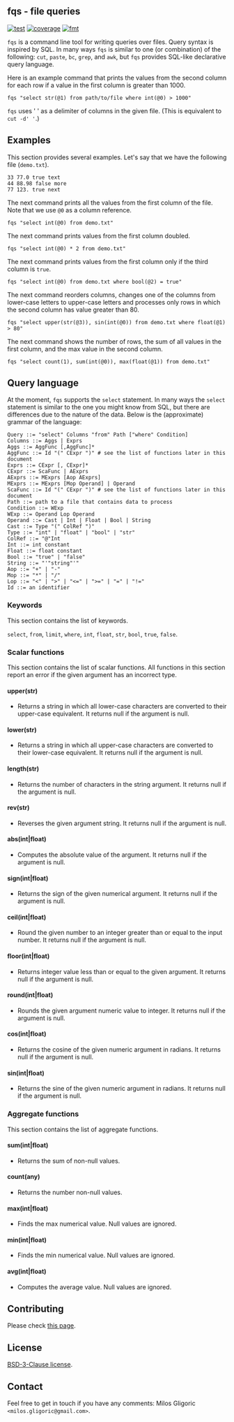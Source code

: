 ## fqs - file queries

[![test](https://github.com/EngineeringSoftware/fqs/actions/workflows/test.yml/badge.svg)](https://github.com/EngineeringSoftware/fqs/actions/workflows/test.yml)
[![coverage](https://github.com/EngineeringSoftware/fqs/actions/workflows/coverage.yml/badge.svg)](https://github.com/EngineeringSoftware/fqs/actions/workflows/coverage.yml)
[![fmt](https://github.com/EngineeringSoftware/fqs/actions/workflows/fmt.yml/badge.svg)](https://github.com/EngineeringSoftware/fqs/actions/workflows/fmt.yml)

`fqs` is a command line tool for writing queries over files. Query
syntax is inspired by SQL. In many ways `fqs` is similar to one (or
combination) of the following: `cut`, `paste`, `bc`, `grep`, and
`awk`, but `fqs` provides SQL-like declarative query language.

Here is an example command that prints the values from the second
column for each row if a value in the first column is greater than
1000.

```
fqs "select str(@1) from path/to/file where int(@0) > 1000"
```

`fqs` uses ' ' as a delimiter of columns in the given file.  (This is
equivalent to `cut -d' '`.)

## Examples

This section provides several examples. Let's say that we have the
following file (`demo.txt`).

```
33 77.0 true text
44 88.98 false more
77 123. true next
```

The next command prints all the values from the first column of the
file. Note that we use `@0` as a column reference.

```
fqs "select int(@0) from demo.txt"
```

The next command prints values from the first column doubled.

```
fqs "select int(@0) * 2 from demo.txt"
```

The next command prints values from the first column only if the third
column is `true`.

```
fqs "select int(@0) from demo.txt where bool(@2) = true"
```

The next command reorders columns, changes one of the columns from
lower-case letters to upper-case letters and processes only rows in
which the second column has value greater than 80.

```
fqs "select upper(str(@3)), sin(int(@0)) from demo.txt where float(@1) > 80"
```

The next command shows the number of rows, the sum of all values in
the first column, and the max value in the second column.

```
fqs "select count(1), sum(int(@0)), max(float(@1)) from demo.txt"
```

## Query language

At the moment, `fqs` supports the `select` statement.  In many ways
the `select` statement is similar to the one you might know from SQL,
but there are differences due to the nature of the data. Below is the
(approximate) grammar of the language:

```
Query ::= "select" Columns "from" Path ["where" Condition]
Columns ::= Aggs | Exprs
Aggs ::= AggFunc [,AggFunc]*
AggFunc ::= Id "(" CExpr ")" # see the list of functions later in this document
Exprs ::= CExpr [, CExpr]*
CExpr ::= ScaFunc | AExprs
AExprs ::= MExprs [Aop AExprs]
MExprs ::= MExprs [Mop Operand] | Operand
ScaFunc ::= Id "(" CExpr ")" # see the list of functions later in this document
Path ::= path to a file that contains data to process
Condition ::= WExp
WExp ::= Operand Lop Operand
Operand ::= Cast | Int | Float | Bool | String
Cast ::= Type "(" ColRef ")"
Type ::= "int" | "float" | "bool" | "str"
ColRef ::= "@"Int
Int ::= int constant
Float ::= float constant
Bool ::= "true" | "false"
String ::= "'"string"'"
Aop ::= "+" | "-"
Mop ::= "*" | "/"
Lop ::= "<" | ">" | "<=" | ">=" | "=" | "!="
Id ::= an identifier
```


### Keywords

This section contains the list of keywords.

`select`, `from`, `limit`, `where`, `int`, `float`, `str`, `bool`,
`true`, `false`.


### Scalar functions

This section contains the list of scalar functions.  All functions in
this section report an error if the given argument has an incorrect
type.

#### upper(str)

* Returns a string in which all lower-case characters are converted to
their upper-case equivalent. It returns null if the argument is null.

#### lower(str)

* Returns a string in which all upper-case characters are converted to
their lower-case equivalent. It returns null if the argument is null.

#### length(str)

* Returns the number of characters in the string argument. It returns
null if the argument is null.

#### rev(str)

* Reverses the given argument string. It returns null if the argument
is null.

#### abs(int|float)

* Computes the absolute value of the argument. It returns null if the
argument is null.

#### sign(int|float)

* Returns the sign of the given numerical argument. It returns null if
the argument is null.

#### ceil(int|float)

* Round the given number to an integer greater than or equal to the
input number. It returns null if the argument is null.

#### floor(int|float)

* Returns integer value less than or equal to the given argument. It
returns null if the argument is null.

#### round(int|float)

* Rounds the given argument numeric value to integer. It returns null
if the argument is null.

#### cos(int|float)

* Returns the cosine of the given numeric argument in radians. It
returns null if the argument is null.

#### sin(int|float)

* Returns the sine of the given numeric argument in radians. It
returns null if the argument is null.

### Aggregate functions

This section contains the list of aggregate functions.

#### sum(int|float)

* Returns the sum of non-null values.

#### count(any)

* Returns the number non-null values.

#### max(int|float)

* Finds the max numerical value. Null values are ignored.

#### min(int|float)

* Finds the min numerical value. Null values are ignored.

#### avg(int|float)

* Computes the average value. Null values are ignored.


## Contributing

Please check [this page](CONTRIBUTING.md).


## License

[BSD-3-Clause license](LICENSE).


## Contact

Feel free to get in touch if you have any comments: Milos Gligoric
`<milos.gligoric@gmail.com>`.
